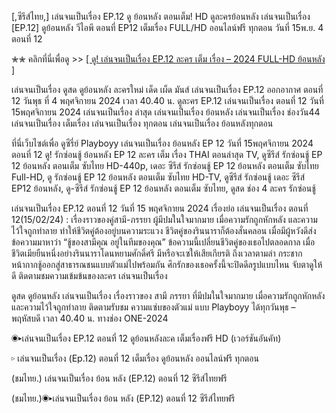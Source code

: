 [,ซีรีส์ไทย,] เล่นจนเป็นเรื่อง EP.12 ดู ย้อนหลัง ตอนเต็ม! HD ดูละครย้อนหลัง เล่นจนเป็นเรื่อง [EP.12] ดูย้อนหลัง วีไอพี ตอนที่ EP12 เต็มเรื่อง FULL/HD ออนไลน์ฟรี ทุกตอน วันที่ 15พ.ย. 4 ตอนที่ 12

✮✮ คลิกที่นี่เพื่อดู >> [[ ดู! เล่นจนเป็นเรื่อง EP.12 ละคร เต็ม เรื่อง – 2024 FULL-HD ย้อนหลัง ]](https://klx.flixmax.stream/th/tv/231260-1-12/episode-12)

เล่นจนเป็นเรื่อง ดูสด ดูย้อนหลัง ละครใหม่ เด็ด เผ็ด มันส์ เล่นจนเป็นเรื่อง EP.12 ออกอากาศ ตอนที่ 12 วันพุธ ที่ 4 พฤศจิกายน 2024 เวลา 40.40 น. ดูละคร EP.12 เล่นจนเป็นเรื่อง ตอนที่ 12 วันที่ 15พฤศจิกายน 2024 เล่นจนเป็นเรื่อง ล่าสุด เล่นจนเป็นเรื่อง ย้อนหลัง เล่นจนเป็นเรื่อง ช่องวัน44 เล่นจนเป็นเรื่อง เต็มเรื่อง เล่นจนเป็นเรื่อง ทุกตอน เล่นจนเป็นเรื่อง ย้อนหลังทุกตอน

ที่นี่เว็บไซต์เพื่อ ดูซีรี่ย์ Playboyy เล่นจนเป็นเรื่อง ย้อนหลัง EP 12 วันที่ 15พฤศจิกายน 2024 ตอนที่ 12 ดู! รักซ่อนชู้ ย้อนหลัง EP 12 ละคร เต็ม เรื่อง THAI ตอนล่าสุด TV, ดูซีรีส์ รักซ่อนชู้ EP 12 ย้อนหลัง ตอนเต็ม ซับไทย HD-440p, เดอะ ซีรีส์ รักซ่อนชู้ EP 12 ย้อนหลัง ตอนเต็ม ซับไทย Full-HD, ดู รักซ่อนชู้ EP 12 ย้อนหลัง ตอนเต็ม ซับไทย HD-TV, ดูซีรีส์ รักซ่อนชู้ เดอะ ซีรีส์ EP12 ย้อนหลัง, ดู-ซีรีส์ รักซ่อนชู้ EP 12 ย้อนหลัง ตอนเต็ม ซับไทย, ดูสด ช่อง 4 ละคร รักซ่อนชู้

เล่นจนเป็นเรื่อง EP.12 ตอนที่ 12 วันที่ 15 พฤศจิกายน 2024 เรื่องย่อ เล่นจนเป็นเรื่อง ตอนที่ 12(15/02/24) : เรื่องราวของคู่สามี-ภรรยา ผู้มีปมในใจมากมาย เมื่อความรักถูกหักหลัง และความไว้ใจถูกทำลาย ทำให้ชีวิตคู่ต้องอยู่บนความระแวง ชีวิตคู่ของรินนาราก็ต้องสั่นคลอน เมื่อมีผู้หวังดีส่งข้อความมาหาว่า “ชู้ของสามีคุณ อยู่ในทีมของคุณ” ข้อความนี้เปลี่ยนชีวิตคู่ของเธอไปตลอดกาล เมื่อชีวิตเมียยืนหนึ่งอย่างรินนาราโดนหยามศักดิ์ศรี มีหรือจะเซให้เสียเกียรติ ถึงเวลาตามล่า กระชากหน้ากากชู้ออกสู่สาธารณชนแบบตัวแม่ไปพร้อมกัน ศึกรักของเธอครั้งนี้จะปิดดีลรูปแบบไหน จับตาดูให้ดี ติดตามชมความเข้มข้นของละคร เล่นจนเป็นเรื่อง

ดูสด ดูย้อนหลัง เล่นจนเป็นเรื่อง เรื่องราวของ สามี ภรรยา ที่มีปมในใจมากมาย เมื่อความรักถูกหักหลัง และความไว้ใจถูกทำลาย ติดตามรับชม ความแซ่บของตัวแม่ แบบ Playboyy ได้ทุกวันพุธ – พฤหัสบดี เวลา 40.40 น. ทางช่อง ONE-2024

◉▸เล่นจนเป็นเรื่อง EP.12 ตอนที่ 12 ดูย้อนหลังละค เต็มเรื่องฟรี HD (เวอร์ชันอันคัท)

▹ เล่นจนเป็นเรื่อง (Ep.12) ตอนที่ 12 เต็มเรื่อง ดูย้อนหลัง ออนไลน์ฟรี ทุกตอน

(ชมไทย.) เล่นจนเป็นเรื่อง ย้อน หลัง (EP.12) ตอนที่ 12 ซีรีส์ไทยฟรี

(ชมไทย.)◉▸เล่นจนเป็นเรื่อง ย้อน หลัง (EP.12) ตอนที่ 12 ซีรีส์ไทยฟรี
